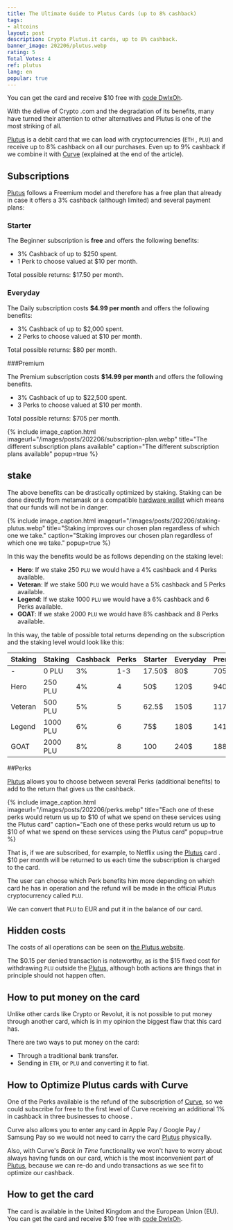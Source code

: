```yaml
---
title: The Ultimate Guide to Plutus Cards (up to 8% cashback)
tags:
- altcoins
layout: post
description: Crypto Plutus.it cards, up to 8% cashback.
banner_image: 202206/plutus.webp
rating: 5
Total Votes: 4
ref: plutus
lang: en
popular: true
---
```


You can get the card and receive $10 free with <a rel="nofollow" href="https://dex.plutus.it/auth/referee/signup?refId=DwlxOh">code DwlxOh</a>.

With the delive of Crypto .com and the degradation of its benefits, many have turned their attention to other alternatives and Plutus is one of the most striking of all.

<a rel="nofollow" href="https://dex.plutus.it/auth/referee/signup?refId=DwlxOh">Plutus</a> is a debit card that we can load with cryptocurrencies (`ETH` , `PLU`) and receive up to 8% cashback on all our purchases. Even up to 9% cashback if we combine it with [Curve](/guide-curve-crypto/) (explained at the end of the article).

## Subscriptions

<a rel="nofollow" href="https://dex.plutus.it/auth/referee/signup?refId=DwlxOh">Plutus</a> follows a Freemium model and therefore has a free plan that already in case it offers a 3% cashback (although limited) and several payment plans:

### Starter

The Beginner subscription is **free** and offers the following benefits:

- 3% Cashback of up to $250 spent.
- 1 Perk to choose valued at $10 per month.

Total possible returns: $17.50 per month.

### Everyday

The Daily subscription costs **$4.99 per month** and offers the following benefits:

- 3% Cashback of up to $2,000 spent.
- 2 Perks to choose valued at $10 per month.

Total possible returns: $80 per month.

###Premium

The Premium subscription costs **$14.99 per month** and offers the following benefits.

- 3% Cashback of up to $22,500 spent.
- 3 Perks to choose valued at $10 per month.

Total possible returns: $705 per month.

{% include image_caption.html imageurl="/images/posts/202206/subscription-plan.webp" title="The different subscription plans available" caption="The different subscription plans available" popup=true %}


## stake

The above benefits can be drastically optimized by staking. Staking can be done directly from metamask or a compatible [hardware wallet](/crypto-wallets/) which means that our funds will not be in danger.

{% include image_caption.html imageurl="/images/posts/202206/staking-plutus.webp" title="Staking improves our chosen plan regardless of which one we take." caption="Staking improves our chosen plan regardless of which one we take." popup=true %}

In this way the benefits would be as follows depending on the staking level:

- **Hero**: If we stake 250 `PLU` we would have a 4% cashback and 4 Perks available.
- **Veteran**: If we stake 500 `PLU` we would have a 5% cashback and 5 Perks available.
- **Legend**: If we stake 1000 `PLU` we would have a 6% cashback and 6 Perks available.
- **GOAT**: If we stake 2000 `PLU` we would have 8% cashback and 8 Perks available.

In this way, the table of possible total returns depending on the subscription and the staking level would look like this:

| Staking | Staking  | Cashback | Perks | Starter | Everyday | Premium |
|---------|----------|----------|-------|---------|----------|---------|
| -       | 0 PLU    | 3%       | 1-3   | 17.50$  | 80$      | 705$    |
| Hero    | 250 PLU  | 4%       | 4     | 50$     | 120$     | 940$    |
| Veteran | 500 PLU  | 5%       | 5     | 62.5$   | 150$     | 1175$   |
| Legend  | 1000 PLU | 6%       | 6     | 75$     | 180$     | 1410$   |
| GOAT    | 2000 PLU | 8%       | 8     | 100     | 240$     | 1880$   |


##Perks

<a rel="nofollow" href="https://dex.plutus.it/auth/referee/signup?refId=DwlxOh">Plutus</a> allows you to choose between several Perks (additional benefits) to add to the return that gives us the cashback.

{% include image_caption.html imageurl="/images/posts/202206/perks.webp" title="Each one of these perks would return us up to $10 of what we spend on these services using the Plutus card" caption="Each one of these perks would return us up to $10 of what we spend on these services using the Plutus card" popup=true %}

That is, if we are subscribed, for example, to Netflix using the <a rel="nofollow" href="https://dex.plutus.it/auth/referee/signup?refId=DwlxOh">Plutus</a> card . $10 per month will be returned to us each time the subscription is charged to the card.

The user can choose which Perk benefits him more depending on which card he has in operation and the refund will be made in the official Plutus cryptocurrency called `PLU`.

We can convert that `PLU` to EUR and put it in the balance of our card.

## Hidden costs

The costs of all operations can be seen on <a href="https://plutus.it/fees" rel="nofollow">the Plutus website</a>.

The $0.15 per denied transaction is noteworthy, as is the $15 fixed cost for withdrawing `PLU` outside the <a rel="nofollow" href="https://dex.plutus.it/auth/referee/ ecosystem signup?refId=DwlxOh">Plutus</a>, although both actions are things that in principle should not happen often.

## How to put money on the card

Unlike other cards like Crypto or Revolut, it is not possible to put money through another card, which is in my opinion the biggest flaw that this card has.

There are two ways to put money on the card:
- Through a traditional bank transfer.
- Sending in `ETH`, or `PLU` and converting it to fiat.

## How to Optimize Plutus cards with Curve

One of the Perks available is the refund of the subscription of [Curve](/guide-curve-crypto/), so we could subscribe for free to the first level of Curve receiving an additional 1% in cashback in three businesses to choose .

Curve also allows you to enter any card in Apple Pay / Google Pay / Samsung Pay so we would not need to carry the card <a rel="nofollow" href="https://dex.plutus.it/auth/referee/signup? refId=DwlxOh">Plutus</a> physically.

Also, with Curve's *Back In Time* functionality we won't have to worry about always having funds on our card, which is the most inconvenient part of <a rel="nofollow" href="https://dex.plutus.it /auth/referee/signup?refId=DwlxOh">Plutus</a>, because we can re-do and undo transactions as we see fit to optimize our cashback.

## How to get the card

The card is available in the United Kingdom and the European Union (EU). You can get the card and receive $10 free with <a rel="nofollow" href="https://dex.plutus.it/auth/referee/signup?refId=DwlxOh">code DwlxOh</a>.